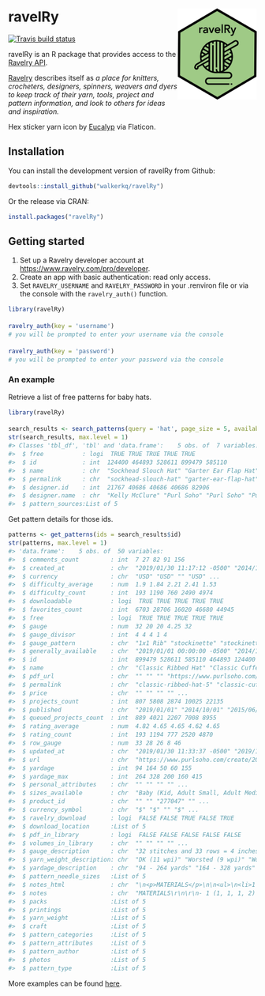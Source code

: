 
# ravelRy <img src="man/figures/ravelRy_hex.png" width="160px" align="right" />

<!-- badges: start -->

[![Travis build
status](https://travis-ci.org/walkerkq/ravelRy.svg?branch=master)](https://travis-ci.org/walkerkq/ravelRy)
<!-- badges: end -->

ravelRy is an R package that provides access to the [Ravelry
API](https://www.ravelry.com/groups/ravelry-api).

[Ravelry](https://www.ravelry.com/about) describes itself as *a place
for knitters, crocheters, designers, spinners, weavers and dyers to keep
track of their yarn, tools, project and pattern information, and look to
others for ideas and inspiration.*

Hex sticker yarn icon by
[Eucalyp](https://www.flaticon.com/authors/eucalyp) via Flaticon.

## Installation

You can install the development version of ravelRy from Github:

``` r
devtools::install_github("walkerkq/ravelRy")
```

Or the release via CRAN:

``` r
install.packages("ravelRy")
```

## Getting started

1.  Set up a Ravelry developer account at
    <https://www.ravelry.com/pro/developer>.  
2.  Create an app with basic authentication: read only access.  
3.  Set `RAVELRY_USERNAME` and `RAVELRY_PASSWORD` in your .renviron file
    or via the console with the `ravelry_auth()` function.

<!-- end list -->

``` r
library(ravelRy)

ravelry_auth(key = 'username') 
# you will be prompted to enter your username via the console

ravelry_auth(key = 'password') 
# you will be prompted to enter your password via the console
```

### An example

Retrieve a list of free patterns for baby hats.

``` r
library(ravelRy)

search_results <- search_patterns(query = 'hat', page_size = 5, availability = 'free', fit = 'baby')
str(search_results, max.level = 1)
#> Classes 'tbl_df', 'tbl' and 'data.frame':    5 obs. of  7 variables:
#>  $ free           : logi  TRUE TRUE TRUE TRUE TRUE
#>  $ id             : int  124400 464893 528611 899479 585110
#>  $ name           : chr  "Sockhead Slouch Hat" "Garter Ear Flap Hat" "Classic Cuffed Hat" "Classic Ribbed Hat" ...
#>  $ permalink      : chr  "sockhead-slouch-hat" "garter-ear-flap-hat" "classic-cuffed-hat" "classic-ribbed-hat-5" ...
#>  $ designer.id    : int  21767 40686 40686 40686 82906
#>  $ designer.name  : chr  "Kelly McClure" "Purl Soho" "Purl Soho" "Purl Soho" ...
#>  $ pattern_sources:List of 5
```

Get pattern details for those ids.

``` r
patterns <- get_patterns(ids = search_results$id)
str(patterns, max.level = 1)
#> 'data.frame':    5 obs. of  50 variables:
#>  $ comments_count         : int  7 27 82 91 156
#>  $ created_at             : chr  "2019/01/30 11:17:12 -0500" "2014/10/22 11:12:42 -0400" "2015/06/08 18:09:27 -0400" "2014/01/23 11:39:14 -0500" ...
#>  $ currency               : chr  "USD" "USD" "" "USD" ...
#>  $ difficulty_average     : num  1.9 1.84 2.21 2.41 1.53
#>  $ difficulty_count       : int  193 1190 760 2490 4974
#>  $ downloadable           : logi  TRUE TRUE TRUE TRUE TRUE
#>  $ favorites_count        : int  6703 28706 16020 46680 44945
#>  $ free                   : logi  TRUE TRUE TRUE TRUE TRUE
#>  $ gauge                  : num  32 20 20 4.25 32
#>  $ gauge_divisor          : int  4 4 4 1 4
#>  $ gauge_pattern          : chr  "1x1 Rib" "stockinette" "stockinette stitch" "garter stitch" ...
#>  $ generally_available    : chr  "2019/01/01 00:00:00 -0500" "2014/10/01 00:00:00 -0400" "2015/06/01 00:00:00 -0400" "2014/01/01 00:00:00 -0500" ...
#>  $ id                     : int  899479 528611 585110 464893 124400
#>  $ name                   : chr  "Classic Ribbed Hat" "Classic Cuffed Hat" "Quick Ombré Hat" "Garter Ear Flap Hat" ...
#>  $ pdf_url                : chr  "" "" "" "https://www.purlsoho.com/create/wp-content/uploads/2014/01/Purl_Bee_Garter_Ear_Flap_Hats.pdf" ...
#>  $ permalink              : chr  "classic-ribbed-hat-5" "classic-cuffed-hat" "quick-ombre-hat" "garter-ear-flap-hat" ...
#>  $ price                  : chr  "" "" "" "" ...
#>  $ projects_count         : int  807 5808 2874 10025 22135
#>  $ published              : chr  "2019/01/01" "2014/10/01" "2015/06/01" "2014/01/01" ...
#>  $ queued_projects_count  : int  889 4021 2207 7008 8955
#>  $ rating_average         : num  4.82 4.65 4.65 4.62 4.65
#>  $ rating_count           : int  193 1194 777 2520 4870
#>  $ row_gauge              : num  33 28 26 8 46
#>  $ updated_at             : chr  "2019/01/30 11:33:37 -0500" "2019/11/22 11:09:26 -0500" "2019/02/18 22:56:45 -0500" "2019/04/18 14:10:08 -0400" ...
#>  $ url                    : chr  "https://www.purlsoho.com/create/2019/01/30/classic-ribbed-hat/" "http://www.purlsoho.com/create/2014/10/22/classic-cuffed-hat/" "" "https://www.purlsoho.com/create/2014/01/23/lauras-loop-garter-ear-flap-hat/" ...
#>  $ yardage                : int  94 164 50 60 155
#>  $ yardage_max            : int  264 328 200 160 415
#>  $ personal_attributes    : chr  "" "" "" "" ...
#>  $ sizes_available        : chr  "Baby (Kid, Adult Small, Adult Medium, Adult Large)" "Three Sizes: Baby (Kid, Adult)" "Preemie 4-5lbs, Preemie 5-6lbs, Newborn, Baby 3-6months, Baby 6-12 months, Toddler, Child, Adult woman, Adult man" "Baby, Toddler, Kid, Adult Small, Adult Medium, Adult Large" ...
#>  $ product_id             : chr  "" "" "277047" "" ...
#>  $ currency_symbol        : chr  "$" "$" "" "$" ...
#>  $ ravelry_download       : logi  FALSE FALSE TRUE FALSE TRUE
#>  $ download_location      :List of 5
#>  $ pdf_in_library         : logi  FALSE FALSE FALSE FALSE FALSE
#>  $ volumes_in_library     : chr  "" "" "" "" ...
#>  $ gauge_description      : chr  "32 stitches and 33 rows = 4 inches in 1x1 Rib" "20 stitches and 28 rows = 4 inches in stockinette" "20 stitches and 26 rows = 4 inches in stockinette stitch" "4.25 stitches and 8 rows = 1 inch in garter stitch" ...
#>  $ yarn_weight_description: chr  "DK (11 wpi)" "Worsted (9 wpi)" "Worsted (9 wpi)" "Aran (8 wpi)" ...
#>  $ yardage_description    : chr  "94 - 264 yards" "164 - 328 yards" "50 - 200 yards" "60 - 160 yards" ...
#>  $ pattern_needle_sizes   :List of 5
#>  $ notes_html             : chr  "\n<p>MATERIALS</p>\n\n<ul>\n<li>1 (1, 1, 1, 2) skein(s) of Purl Soho’s <a href=\"https://www.purlsoho.com/cashm"| __truncated__ "\n<p>MATERIALS</p>\n\n<ul>\n<li>Hat with pom pom: 1 (2, 2) skeins of Purl Soho’s Worsted Twist, 100% merino. We"| __truncated__ "\n<p>This pattern uses stranded color work and changes gradually from one color to the next.</p>\n" "\n<p>MATERIALS</p>\n\n<ul>\n<li>1 (1, 1, 1, 2, 2) skein(s) of Purl Soho’s Alpaca Pure, 100% alpaca. We used the"| __truncated__ ...
#>  $ notes                  : chr  "MATERIALS\r\n\r\n- 1 (1, 1, 1, 2) skein(s) of Purl Soho’s [Cashmere Merino Bloom][1], 75% extra fine merino and"| __truncated__ "MATERIALS\r\n- Hat with pom pom: 1 (2, 2) skeins of Purl Soho’s Worsted Twist, 100% merino. We used all of our "| __truncated__ "This pattern uses stranded color work and changes gradually from one color to the next.\r\n" "MATERIALS\r\n\r\n- 1 (1, 1, 1, 2, 2) skein(s) of Purl Soho's Alpaca Pure, 100% alpaca. We used the colors Heirl"| __truncated__ ...
#>  $ packs                  :List of 5
#>  $ printings              :List of 5
#>  $ yarn_weight            :List of 5
#>  $ craft                  :List of 5
#>  $ pattern_categories     :List of 5
#>  $ pattern_attributes     :List of 5
#>  $ pattern_author         :List of 5
#>  $ photos                 :List of 5
#>  $ pattern_type           :List of 5
```

More examples can be found
[here](https://github.com/walkerkq/ravelRy/tree/master/man/example_files/example_eda.md).
